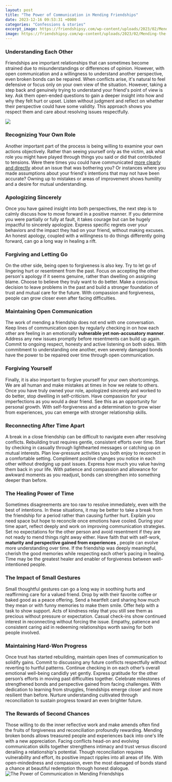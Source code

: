 ```yaml
---
layout: post
title: "The Power of Communication in Mending Friendships"
date: 2023-12-16 09:53:31 +0000
categories: "Confessions & stories"
excerpt_image: https://friendshipsy.com/wp-content/uploads/2023/02/Mending-the-Gap_-Bridging-the-Communication-Divide-With-Male-Friends-1.jpg
image: https://friendshipsy.com/wp-content/uploads/2023/02/Mending-the-Gap_-Bridging-the-Communication-Divide-With-Male-Friends-1.jpg
---
```


### Understanding Each Other
Friendships are important relationships that can sometimes become strained due to misunderstandings or differences of opinion. However, with open communication and a willingness to understand another perspective, even broken bonds can be repaired. 
When conflicts arise, it's natural to feel defensive or focus only on your own view of the situation. However, taking a step back and genuinely trying to understand your friend's point of view is key. Ask them open-ended questions to gain a deeper insight into how and why they felt hurt or upset. Listen without judgment and reflect on whether their perspective could have some validity. This approach shows you respect them and care about resolving issues respectfully. 

![](https://www.forbesindia.com/media/images/2021/Dec/img_175077_friendship.jpg)
### Recognizing Your Own Role  
Another important part of the process is being willing to examine your own actions objectively. Rather than seeing yourself only as the victim, ask what role you might have played through things you said or did that contributed to tensions. Were there times you could have communicated [more clearly and directly](https://yt.io.vn/collection/adkinson) about an issue that was bothering you? Or instances where you made assumptions about your friend's intentions that may not have been accurate? Owning up to mistakes or areas of improvement shows humility and a desire for mutual understanding.
### Apologizing Sincerely
Once you have gained insight into both perspectives, the next step is to calmly discuss how to move forward in a positive manner. If you determine you were partially or fully at fault, it takes courage but can be hugely impactful to sincerely apologize. Express specific regrets over your behaviors and the impact they had on your friend, without making excuses. An honest apology, coupled with a willingness to do things differently going forward, can go a long way in healing a rift.
### Forgiving and Letting Go  
On the other side, being open to forgiveness is also key. Try to let go of lingering hurt or resentment from the past. Focus on accepting the other person's apology if it seems genuine, rather than dwelling on assigning blame. Choose to believe they truly want to do better. Make a conscious decision to leave problems in the past and build a stronger foundation of trust and mutual care for the future. With compassion and forgiveness, people can grow closer even after facing difficulties.
### Maintaining Open Communication
The work of mending a friendship does not end with one conversation. Keep lines of communication open by regularly checking in on how each other are feeling in an emotionally **vulnerable yet non-accusatory manner**. Address any new issues promptly before resentments can build up again. Commit to ongoing respect, honesty and active listening on both sides. With commitment to understanding one another, even severely damaged bonds have the power to be repaired over time through open communication.
### Forgiving Yourself
Finally, it is also important to forgive yourself for your own shortcomings. We are all human and make mistakes at times in how we relate to others. Once you have truly owned your role, apologized sincerely and worked to do better, stop dwelling in self-criticism. Have compassion for your imperfections as you would a dear friend. See this as an opportunity for personal growth. With self-forgiveness and a determination to grow wiser from experiences, you can emerge with stronger relationship skills.
### Reconnecting After Time Apart  
A break in a close friendship can be difficult to navigate even after resolving conflicts. Rebuilding trust requires gentle, consistent efforts over time. Start by checking in casually through lighthearted messages or catching up on mutual interests. Plan low-pressure activities you both enjoy to reconnect in a comfortable setting. Compliment positive changes you notice in each other without dredging up past issues. Express how much you value having them back in your life. With patience and compassion and allowance for awkward moments as you readjust, bonds can strengthen into something deeper than before.
### The Healing Power of Time
Sometimes disagreements are too raw to resolve immediately, even with the best of intentions. In these situations, it may be better to take a break from the friendship for a period rather than causing further hurt. Explain you need space but hope to reconcile once emotions have cooled. During your time apart, reflect deeply and work on improving communication strategies.   
Set no expectations for the other person and avoid resentment if they are not ready to mend things right away either. Have faith that with self-work, **maturity and perspective gained from experiences** , people can evolve more understanding over time. If the friendship was deeply meaningful, cherish the good memories while respecting each other’s pacing in healing. Time may be the greatest healer and enabler of forgiveness between well-intentioned people.
### The Impact of Small Gestures
Small thoughtful gestures can go a long way in soothing hurts and reaffirming care for a valued friend. Drop by with their favorite coffee or baked good as a peace offering. Send a heartfelt card sharing how much they mean or with funny memories to make them smile. Offer help with a task to show support. Acts of kindness relay that you still see them as precious without pressure or expectation. Casual check-ins show continued interest in reconnecting without forcing the issue. Empathy, patience and consistent caring aid in redeeming relationships worth saving for both people involved. 
### Maintaining Hard-Won Progress
Once trust has started rebuilding, maintain open lines of communication to solidify gains. Commit to discussing any future conflicts respectfully without reverting to hurtful patterns. Continue checking in on each other’s overall emotional well-being candidly yet gently. Express gratitude for the other person’s efforts in moving past difficulties together. Celebrate milestones of strengthened bonds and perspective gained from facing challenges. With dedication to learning from struggles, friendships emerge closer and more resilient than before. Nurture understanding cultivated through reconciliation to sustain progress toward an even brighter future.
### The Rewards of Second Chances
Those willing to do the inner reflective work and make amends often find the fruits of forgiveness and reconciliation profoundly rewarding. Mending broken bonds allows treasured people and experiences back into one's life with a new appreciation. Facing conflicts head-on and evolving communication skills together strengthens intimacy and trust versus discord derailing a relationship's potential. Though reconciliation requires vulnerability and effort, its positive impact ripples into all areas of life. With open-mindedness and compassion, even the most damaged of bonds stand a chance at beautiful redemption through honest dialogue.
![The Power of Communication in Mending Friendships](https://friendshipsy.com/wp-content/uploads/2023/02/Mending-the-Gap_-Bridging-the-Communication-Divide-With-Male-Friends-1.jpg)